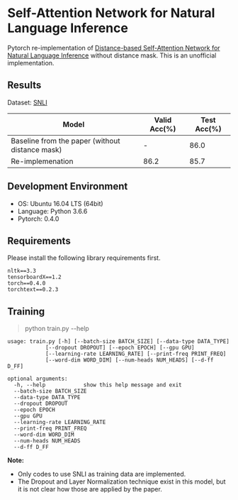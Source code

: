 # Self-Attention Network for Natural Language Inference
Pytorch re-implementation of [Distance-based Self-Attention Network for Natural Language Inference](https://arxiv.org/abs/1712.02047) without distance mask.
This is an unofficial implementation.

## Results
Dataset: [SNLI](https://nlp.stanford.edu/projects/snli/)

| Model | Valid Acc(%) | Test Acc(%)
| ----- | ------------ | -----------
| Baseline from the paper (without distance mask) | - | 86.0 |
| Re-implemenation | 86.2 | 85.7 |

## Development Environment
- OS: Ubuntu 16.04 LTS (64bit)
- Language: Python 3.6.6
- Pytorch: 0.4.0

## Requirements
Please install the following library requirements first.

    nltk==3.3
    tensorboardX==1.2
    torch==0.4.0
    torchtext==0.2.3
    
## Training
> python train.py --help

    usage: train.py [-h] [--batch-size BATCH_SIZE] [--data-type DATA_TYPE]
                [--dropout DROPOUT] [--epoch EPOCH] [--gpu GPU]
                [--learning-rate LEARNING_RATE] [--print-freq PRINT_FREQ]
                [--word-dim WORD_DIM] [--num-heads NUM_HEADS] [--d-ff D_FF]

    optional arguments:
      -h, --help            show this help message and exit
      --batch-size BATCH_SIZE
      --data-type DATA_TYPE
      --dropout DROPOUT
      --epoch EPOCH
      --gpu GPU
      --learning-rate LEARNING_RATE
      --print-freq PRINT_FREQ
      --word-dim WORD_DIM
      --num-heads NUM_HEADS
      --d-ff D_FF

 
 **Note:** 
- Only codes to use SNLI as training data are implemented.
- The Dropout and Layer Normalization technique exist in this model, but it is not clear how those are applied by the paper.
